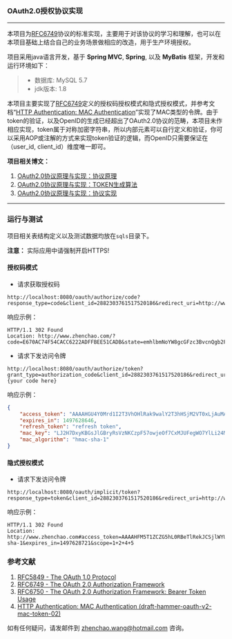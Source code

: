 ### OAuth2.0授权协议实现

---

本项目为[RFC6749](https://tools.ietf.org/html/rfc6749)协议的标准实现，主要用于对该协议的学习和理解，也可以在本项目基础上结合自己的业务场景做相应的改造，用于生产环境授权。

项目采用java语言开发，基于 __Spring MVC__, __Spring__, 以及 __MyBatis__ 框架，开发和运行环境如下：

> - 数据库: MySQL 5.7
> - jdk版本: 1.8

本项目主要实现了[RFC6749](https://tools.ietf.org/html/rfc6749)定义的授权码授权模式和隐式授权模式，并参考文档“[HTTP Authentication: MAC Authentication](https://tools.ietf.org/html/draft-hammer-oauth-v2-mac-token-02)”实现了MAC类型的令牌。由于token的验证，以及OpenID的生成已经超出了OAuth2.0协议的范畴，本项目未作相应实现，token属于对称加密字符串，所以内部元素可以自行定义和验证，你可以采用AOP或注解的方式来实现token验证的逻辑，而OpenID只需要保证在（user_id, client_id）维度唯一即可。

__项目相关博文：__

1. [OAuth2.0协议原理与实现：协议原理](http://www.zhenchao.org/2017/03/04/oauth-v2-principle/)
2. [OAuth2.0协议原理与实现：TOKEN生成算法](http://www.zhenchao.org/2017/03/11/oauth-v2-token/)
3. [OAuth2.0协议原理与实现：协议实现](http://www.zhenchao.org/2017/03/19/oauth-v2-implementation/)

---

### 运行与测试

项目相关表结构定义以及测试数据均放在`sqls`目录下。

__注意：__ 实际应用中请强制开启HTTPS!

#### 授权码模式

- 请求获取授权码

```http
http://localhost:8080/oauth/authorize/code?response_type=code&client_id=2882303761517520186&redirect_uri=http://www.zhenchao.com&scope=1%204&state=emhlbmNoYW8gcGFzc3BvcnQgb2F1dGg=
```

响应示例：

```http
HTTP/1.1 302 Found
Location: http://www.zhenchao.com/?code=E670AC74F54CACC6222ADFFBEE51CADB&state=emhlbmNoYW8gcGFzc3BvcnQgb2F1dGg%3D
```

- 请求下发访问令牌

```http
http://localhost:8080/oauth/authorize/token?grant_type=authorization_code&client_id=2882303761517520186&redirect_uri=http://www.zhenchao.com&code={your code here}
```

响应示例：

```json
{
    "access_token": "AAAAHGU4Y0Mrd1I2T3VhOHlRak9walY2T3hHSjM2VT0xLjAuMAAtAAAAAFlD/+YAAAFa4iNFYQAAAAAAAYagKAAAAAAGJToAAAAHMSAyIDQgNQAAAANtYWM=", 
    "expires_in": 1497628646, 
    "refresh_token": "refresh token", 
    "mac_key": "LJ2H7DxyKBGsJlGBryRsVzNKCzpF57owjeOf7CxMJUFegWO7YlLi24M0sDRfvooq", 
    "mac_algorithm": "hmac-sha-1"
}
```

#### 隐式授权模式

- 请求下发访问令牌

```http
http://localhost:8080/oauth/implicit/token?response_type=token&client_id=2882303761517520186&redirect_uri=http://www.zhenchao.com&scope=1%204&state=emhlbmNoYW8gcGFzc3BvcnQgb2F1dGg=
```

响应示例：

```http
HTTP/1.1 302 Found
Location: http://www.zhenchao.com#access_token=AAAAHFM5T1ZCZG5hL0RBeTlRekJCSjlWYUduUHpaMD0xLjAuMAAtAAAAAFlEADEAAAFa4iRncwAAAAAAAYagKAAAAAAGJToAAAAHMSAyIDQgNQAAAANtYWM=&token_type=mac&mac_key=fRgEdJsq6rR8TuH84mXkTZzAv0q6KyvQz7BVkkHYyln5FOVccPp4Cz4VuDcz9cfr&mac_algorithm=hmac-sha-1&expires_in=1497628721&scope=1+2+4+5
```

### 参考文献

1. [RFC5849 - The OAuth 1.0 Protocol](https://tools.ietf.org/html/rfc5849)
2. [RFC6749 - The OAuth 2.0 Authorization Framework](https://tools.ietf.org/html/rfc6749)
3. [RFC6750 - The OAuth 2.0 Authorization Framework: Bearer Token Usage](https://tools.ietf.org/html/rfc6750)
4. [ HTTP Authentication: MAC Authentication (draft-hammer-oauth-v2-mac-token-02)](https://tools.ietf.org/html/draft-hammer-oauth-v2-mac-token-02)

如有任何疑问，请发邮件到 [zhenchao.wang@hotmail.com](mailto://zhenchao.wang@hotmail.com) 咨询。